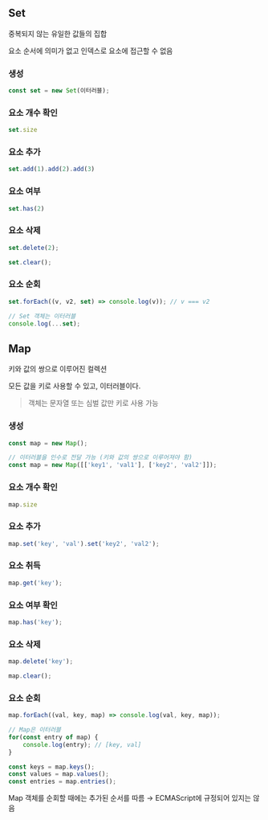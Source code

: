 ## Set

중복되지 않는 유일한 값들의 집합

요소 순서에 의미가 없고 인덱스로 요소에 접근할 수 없음

### 생성

```jsx
const set = new Set(이터러블);
```

### 요소 개수 확인

```jsx
set.size
```

### 요소 추가

```jsx
set.add(1).add(2).add(3)
```

### 요소 여부

```jsx
set.has(2)
```

### 요소 삭제

```jsx
set.delete(2);

set.clear();
```

### 요소 순회

```jsx
set.forEach((v, v2, set) => console.log(v)); // v === v2

// Set 객체는 이터러블
console.log(...set);
```

## Map

키와 값의 쌍으로 이루어진 컬렉션

모든 값을 키로 사용할 수 있고, 이터러블이다.

> 객체는 문자열 또는 심벌 값만 키로 사용 가능
> 

### 생성

```jsx
const map = new Map();

// 이터러블을 인수로 전달 가능 (키와 값의 쌍으로 이루어져야 함)
const map = new Map([['key1', 'val1'], ['key2', 'val2']]);
```

### 요소 개수 확인

```jsx
map.size
```

### 요소 추가

```jsx
map.set('key', 'val').set('key2', 'val2');
```

### 요소 취득

```jsx
map.get('key');
```

### 요소 여부 확인

```jsx
map.has('key');
```

### 요소 삭제

```jsx
map.delete('key');

map.clear();
```

### 요소 순회

```jsx
map.forEach((val, key, map) => console.log(val, key, map));

// Map은 이터러블
for(const entry of map) {
	console.log(entry); // [key, val]
}

const keys = map.keys();
const values = map.values();
const entries = map.entries();
```

Map 객체를 순회할 때에는 추가된 순서를 따름 → ECMAScript에 규정되어 있지는 않음
